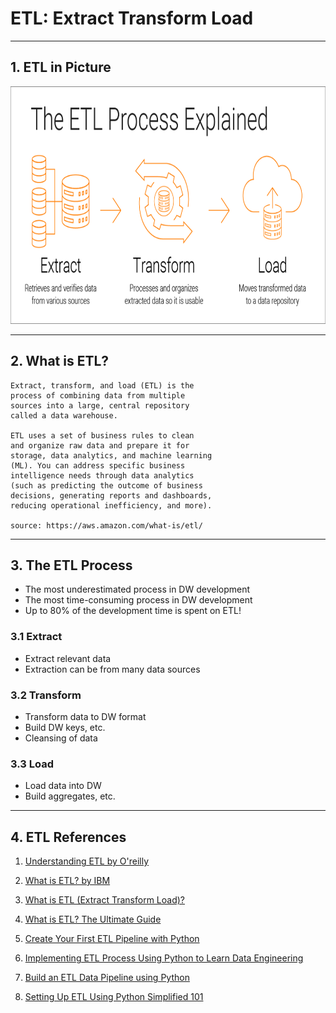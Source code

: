 # ETL: Extract Transform Load

------

## 1. ETL in Picture 

<img src="./etl-process-explained-diagram.png" height=380 width=620>

------

## 2. What is ETL? 

	Extract, transform, and load (ETL) is the 
	process of combining data from multiple 
	sources into a large, central repository 
	called a data warehouse. 
	
	ETL uses a set of business rules to clean 
	and organize raw data and prepare it for 
	storage, data analytics, and machine learning 
	(ML). You can address specific business 
	intelligence needs through data analytics 
	(such as predicting the outcome of business 
	decisions, generating reports and dashboards, 
	reducing operational inefficiency, and more).
	
	source: https://aws.amazon.com/what-is/etl/
	
-------

## 3. The ETL Process

* The most underestimated process in DW development
* The most time-consuming process in DW development
* Up to 80% of the development time is spent on ETL!

### 3.1 Extract

* Extract relevant data
* Extraction can be from many data sources

### 3.2 Transform

* Transform data to DW format
* Build DW keys, etc.
* Cleansing of data

### 3.3 Load

* Load data into DW
* Build aggregates, etc.

-------

## 4. ETL References

1. [Understanding ETL by O'reilly](./Understanding-ETL-by-Oreilly.pdf)

2. [What is ETL? by IBM](https://www.ibm.com/topics/etl)

3. [What is ETL (Extract Transform Load)?](https://aws.amazon.com/what-is/etl/)

4. [What is ETL? The Ultimate Guide](https://www.matillion.com/blog/what-is-etl-the-ultimate-guide)

5. [Create Your First ETL Pipeline with Python](https://anujsyal.com/create-your-first-etl-pipeline-with-python)

6. [Implementing ETL Process Using Python to Learn Data Engineering](https://www.analyticsvidhya.com/blog/2021/06/implementing-python-to-learn-data-engineering-etl-process/)

7. [Build an ETL Data Pipeline using Python](https://blog.det.life/build-an-etl-data-pipeline-using-python-139c6875b046)

8. [Setting Up ETL Using Python Simplified 101](https://hevodata.com/learn/etl-using-python/)
